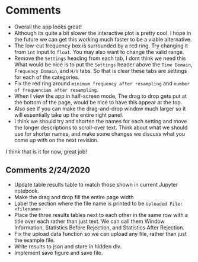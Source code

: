 # Comments

- Overall the app looks great!
- Although its quite a bit slower the interactive plot is pretty cool. I
hope in the future we can get this working much faster to be a viable
alternative.
- The low-cut frequency box is surrounded by a red ring. Try changing
it from `int` input to `float`. You may also want to change the valid range.
- Remove the `Settings` heading from each tab, I dont think we need this
What would be nice is to put the `Settings` header above the
`Time Domain`, `Frequency Domain`, and `H/V` tabs. So that is clear
these tabs are settings for each of the categories.
- Fix the red ring around `minimum frequency after resampling` and
`number of frequencies after resampling`.
- When I view the app in half-screen mode, The drag to drop gets put at
the bottom of the page, would be nice to have this appear at the top.
- Also see if you can make the drag-and-drop window much larger so it
will essentially take up the entire right panel.
- I think we should try and shorten the names for each setting and move
the longer descriptions to scroll-over text. Think about what we should
use for shorter names, and make some changes we discuss what you come up 
with on the next revision.

I think that is it for now, great job!

## Comments 2/24/2020
- Update table results table to match those shown in current Jupyter notebook.
- Make the drag and drop fill the entire page width
- Label the section where the file name is printed to be `Uploaded File: <filename>`
- Place the three results tables next to each other in the same row with a title over each rather
than just text. We can call them Window Information, Statistics Before Rejection, and Statistics After
Rejection.
- Fix the upload data function so we can upload any file, rather than just the example file.
- Write results to json and store in hidden div.
- Implement save figure and save file.
